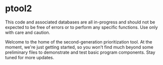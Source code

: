ptool2
======
This code and associated databases are all in-progress and should not be expected to be free of errors or to perform any specific functions. Use only with care and caution.

Welcome to the home of the second-generation prioritization tool. At the moment, we're just getting started, so you won't find much beyond some preliminary files to demonstrate and test basic program components. Stay tuned for more updates.
